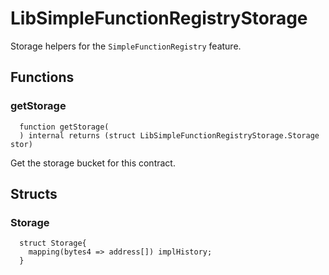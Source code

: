 # LibSimpleFunctionRegistryStorage

Storage helpers for the `SimpleFunctionRegistry` feature.



## Functions
### getStorage
```solidity
  function getStorage(
  ) internal returns (struct LibSimpleFunctionRegistryStorage.Storage stor)
```
Get the storage bucket for this contract.







## Structs
### Storage
```solidity
  struct Storage{
    mapping(bytes4 => address[]) implHistory;
  }
```

